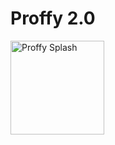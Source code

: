# Proffy 2.0
<img width="150" src="https://ik.imagekit.io/vzsmla8p4qw/splash_xHD1-n6Rf.png" alt="Proffy Splash">
